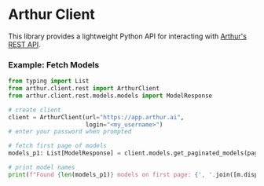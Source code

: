 # Arthur Client

This library provides a lightweight Python API for interacting with [Arthur's REST API](https://docs.arthur.ai/reference/getting-started-with-your-api).  

### Example: Fetch Models

```python
from typing import List
from arthur.client.rest import ArthurClient
from arthur.client.rest.models.models import ModelResponse

# create client
client = ArthurClient(url="https://app.arthur.ai",
                      login="<my_username>")
# enter your password when prompted

# fetch first page of models
models_p1: List[ModelResponse] = client.models.get_paginated_models(page=1, page_size=10).data

# print model names
print(f"Found {len(models_p1)} models on first page: {', '.join([m.display_name for m in models_p1])}")
```

